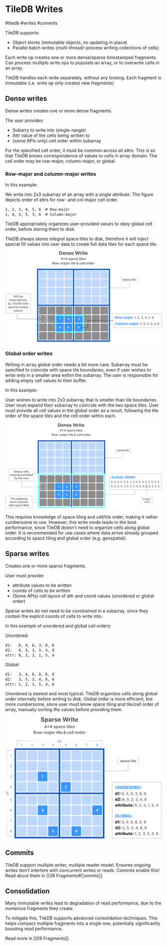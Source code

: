 # TileDB Writes 
#tiledb #writes #commits

TileDB supports:
- Object stores (immutable objects, no updating in-place)
- Parallel batch writes (multi-thread/-process writing collections of cells)

Each write op creates one or more dense/sparse timestamped fragments.
Can process multiple write ops to populate an array,
or to overwrite cells in an array.

TileDB handles each write separately, without any locking.
Each fragment is immutable (i.e. write op only creates new fragments)

## Dense writes

Dense writes creates one or more dense fragments.

The user provides:
- Subarry to write into (single-rangle)
- Attr value of the cells being written to
- (some APIs only) cell order within subarray

For the specified cell order, it must be common across all attrs.
This is so that TileDB knows correspondence of values to cells in array domain.
The cell order may be row-major, column-major, or global.

### Row-major and column-major writes

In this example:

We write into 2x3 subarray of an array with a single attribute.
The figure depicts order of attrs for row- and col-major cell order.
```
1, 2, 3, 4, 5, 6  # Row-major
1, 4, 2, 5, 3, 6  # Column-major
```
TileDB appropriately organizes user-provided values to obey global cell order,
before storing them to disk.

TileDB always stores integral space tiles to disk,
therefore it will inject special fill values into user data 
to create full data tiles for each space tile.

![Dense write row- or col- major](./_imgs/tiledb-dense-write-rowcol-major-figure-light.png)

### Global order writes

Writing in array global order needs a bit more care.
Subarray must be specified to coincide with space tile boundaries,
even if user wishes to write only in a smaller area within the subarray.
The user is responsible for adding empty cell values to their buffer.

In this example:

User wishes to write into 2x3 subarray that is smaller than tile boundaries.
User must expand their subarray to coincide with the two space tiles.
User must provide all cell values in the global order as a result,
following the tile order of the space tiles and the cell order within each.

![Dense write global order](./_imgs/tiledb-dense-write-global-order-figure-light.png)

This requires knowledge of space tiling and cell/tile order,
making it rather cumbersome to use.
However, this write mode leads to the best performance,
since TileDB doesn't need to organize cells along global order.
It is recommended for use cases where data arrive already grouped
according to space tiling and global order (e.g. geospatial).

## Sparse writes

Creates one or more sparse fragments.

User must provide:
- attribute values to be written
- coords of cells to be written
- (Some APIs) cell layout of attr and coord values (unordered or global order)

Sparse writes do not need to be constrained in a subarray,
since they contain the explicit coords of cells to write into.

In this example of unordered and global cell orders:

Unordered:
```
d1:   8, 4, 6, 3, 8, 6
d2:   6, 5, 3, 3, 4, 8
attr: 6, 2, 3, 1, 5, 4
```

Global:
```
d1:   3, 4, 6, 8, 6, 8
d2:   3, 5, 3, 4, 8, 6
attr: 1, 2, 3, 5, 4, 6
```

Unordered is easiest and most typical.
TileDB organizes cells along global order internally before writing to disk.
Global order is more efficient, but more cumbersome,
since user must know space tiling and tile/cell order of array,
manually sorting the values before providing them.

![Sparse writes](./_imgs/tiledb-sparse-write-figure-light.png)

## Commits

TileDB support multiple writer, multiple reader model.
Ensures ongoing writes don't interfere with concurrent writes or reads.
Commits enable this! Read about them in [[08 Fragments#Commits]].

## Consolidation

Many immutable writes lead to degradation of read performance,
due to the numerous fragments they create.

To mitigate this, TileDB supports advanced consolidation techniques.
This helps compact multiple fragments into a single one,
potentially significantly boosting read performance.

Read more in [[08 Fragments]].
